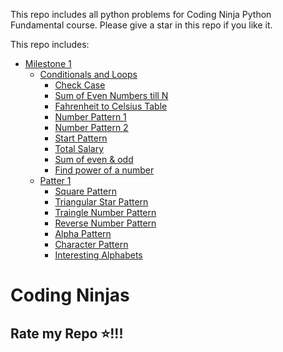 This repo includes all python problems for Coding Ninja Python Fundamental course. Please give a star in this repo if you like it.

This repo includes:
- [Milestone 1](./milestone1/)
  - [Conditionals and Loops](./milestone1/conditionalsandloops/)
    - [Check Case](./milestone1/conditionalsandloops/CheckCase.cpp)
    - [Sum of Even Numbers till N](././milestone1/conditionalsandloops/SumofEvenNumbers.cpp)
    - [Fahrenheit to Celsius Table](./milestone1/conditionalsandloops/FahrenheittoCelsiusTable.cpp)
    - [Number Pattern 1](./milestone1/conditionalsandloops/NumberPattern1.cpp)
    - [Number Pattern 2](./milestone1/conditionalsandloops/NumberPattern2.cpp)
    - [Start Pattern](./milestone1/conditionalsandloops/StartPattern.cpp)
    - [Total Salary](./milestone1/conditionalsandloops/TotalSalary.cpp)
    - [Sum of even & odd](./milestone1/conditionalsandloops/Sumofeven&odd.cpp)
    - [Find power of a number](./milestone1/conditionalsandloops/Findpowerofanumber.cpp)
  - [Patter 1](./milestone1/pattern1/)
    - [Square Pattern](./milestone1/pattern1/SquarePattern.cpp)
    - [Triangular Star Pattern](./milestone1/pattern1/TriangularStarPattern.cpp)
    - [Traingle Number Pattern](./milestone1/pattern1/TriangleNumberPattern.cpp)
    - [Reverse Number Pattern](./milestone1/pattern1/ReverseNumberPattern.cpp)
    - [Alpha Pattern](./milestone1/pattern1/AlphaPattern.cpp)
    - [Character Pattern](./milestone1/pattern1/CharacterPattern.cpp)
    - [Interesting Alphabets](./milestone1/pattern1/InterestingAlphabets.cpp)
    
# Coding Ninjas
## Rate my Repo ⭐!!!
